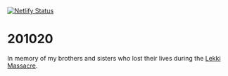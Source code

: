 [![Netlify Status](https://api.netlify.com/api/v1/badges/3a2e30fd-c7d9-4c30-8738-9132a11868df/deploy-status)](https://app.netlify.com/sites/201020/deploys)

# 201020

In memory of my brothers and sisters who lost their lives during the [Lekki Massacre](https://en.wikipedia.org/wiki/Lekki_massacre).
